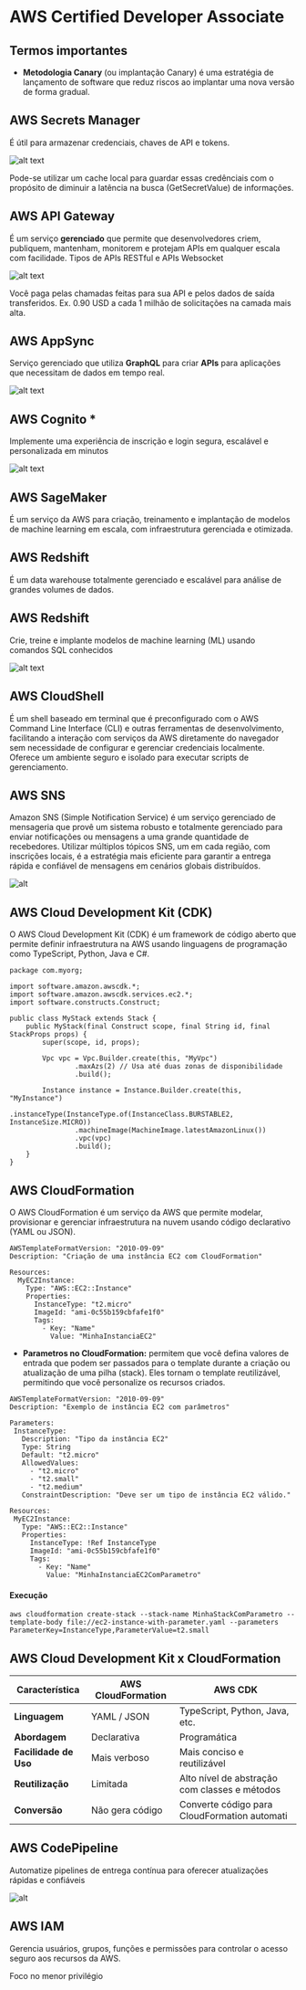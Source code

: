 # AWS Certified Developer Associate

## Termos importantes
- **Metodologia Canary** (ou implantação Canary) é uma estratégia de lançamento de software que reduz riscos ao implantar uma nova versão de forma gradual.

## AWS Secrets Manager

É útil para armazenar credenciais, chaves de API e tokens.

![alt text](https://d1.awsstatic.com/diagrams/Secrets-HIW.e84b6533ffb6bd688dad66cfca36622c2fa7c984.png)

Pode-se utilizar um cache local para guardar essas credênciais com o propósito de diminuir a latência na busca (GetSecretValue) de informações.

## AWS API Gateway

É um serviço **gerenciado** que permite que desenvolvedores criem, publiquem, mantenham, monitorem e protejam APIs em qualquer escala com facilidade. Tipos de APIs RESTful e APIs Websocket

![alt text](https://d1.awsstatic.com/serverless/New-API-GW-Diagram.c9fc9835d2a9aa00ef90d0ddc4c6402a2536de0d.png)

Você paga pelas chamadas feitas para sua API e pelos dados de saída transferidos. Ex. 0.90 USD a cada 1 milhão de solicitações na camada mais alta.

## AWS AppSync

Serviço gerenciado que utiliza **GraphQL** para criar **APIs** para aplicações que necessitam de dados em tempo real.

![alt text](https://d2908q01vomqb2.cloudfront.net/0a57cb53ba59c46fc4b692527a38a87c78d84028/2019/04/05/Picture1-1.png)

## AWS Cognito *

Implemente uma experiência de inscrição e login segura, escalável e personalizada em minutos

![alt text](https://docs.aws.amazon.com/pt_br/cognito/latest/developerguide/images/scenario-standalone.png)

## AWS SageMaker

É um serviço da AWS para criação, treinamento e implantação de modelos de machine learning em escala, com infraestrutura gerenciada e otimizada.

## AWS Redshift

É um data warehouse totalmente gerenciado e escalável para análise de grandes volumes de dados.

## AWS Redshift
Crie, treine e implante modelos de machine learning (ML) usando comandos SQL conhecidos

![alt text](https://d1.awsstatic.com/redshift/redshift-ml/product-page-diagram_Redshift-ML%402x.aff0635372bc75fff6c847b9d62ee52657f4f23b.png)

## AWS CloudShell

É um shell baseado em terminal que é preconfigurado com o AWS Command Line Interface (CLI) e outras ferramentas de desenvolvimento, facilitando a interação com serviços da AWS diretamente do navegador sem necessidade de configurar e gerenciar credenciais localmente. Oferece um ambiente seguro e isolado para executar scripts de gerenciamento.

## AWS SNS

Amazon SNS (Simple Notification Service) é um serviço gerenciado de mensageria que provê um sistema robusto e totalmente gerenciado para enviar notificações ou mensagens a uma grande quantidade de recebedores. Utilizar múltiplos tópicos SNS, um em cada região, com inscrições locais, é a estratégia mais eficiente para garantir a entrega rápida e confiável de mensagens em cenários globais distribuídos.

![alt](https://www.cloudbinary.io/assets/blogs/SNS.png)

## AWS Cloud Development Kit (CDK)

O AWS Cloud Development Kit (CDK) é um framework de código aberto que permite definir infraestrutura na AWS usando linguagens de programação como TypeScript, Python, Java e C#.


```
package com.myorg;

import software.amazon.awscdk.*;
import software.amazon.awscdk.services.ec2.*;
import software.constructs.Construct;

public class MyStack extends Stack {
    public MyStack(final Construct scope, final String id, final StackProps props) {
        super(scope, id, props);

        Vpc vpc = Vpc.Builder.create(this, "MyVpc")
                .maxAzs(2) // Usa até duas zonas de disponibilidade
                .build();

        Instance instance = Instance.Builder.create(this, "MyInstance")
                .instanceType(InstanceType.of(InstanceClass.BURSTABLE2, InstanceSize.MICRO))
                .machineImage(MachineImage.latestAmazonLinux())
                .vpc(vpc)
                .build();
    }
}
```

## AWS CloudFormation

O AWS CloudFormation é um serviço da AWS que permite modelar, provisionar e gerenciar infraestrutura na nuvem usando código declarativo (YAML ou JSON).

```
AWSTemplateFormatVersion: "2010-09-09"
Description: "Criação de uma instância EC2 com CloudFormation"

Resources:
  MyEC2Instance:
    Type: "AWS::EC2::Instance"
    Properties:
      InstanceType: "t2.micro"
      ImageId: "ami-0c55b159cbfafe1f0"
      Tags:
        - Key: "Name"
          Value: "MinhaInstanciaEC2"

```

 - **Parametros no CloudFormation:** permitem que você defina valores de entrada que podem ser passados para o template durante a criação ou atualização de uma pilha (stack). Eles tornam o template reutilizável, permitindo que você personalize os recursos criados.

 ```
AWSTemplateFormatVersion: "2010-09-09"
Description: "Exemplo de instância EC2 com parâmetros"

Parameters:
  InstanceType:
    Description: "Tipo da instância EC2"
    Type: String
    Default: "t2.micro"
    AllowedValues:
      - "t2.micro"
      - "t2.small"
      - "t2.medium"
    ConstraintDescription: "Deve ser um tipo de instância EC2 válido."

Resources:
  MyEC2Instance:
    Type: "AWS::EC2::Instance"
    Properties:
      InstanceType: !Ref InstanceType
      ImageId: "ami-0c55b159cbfafe1f0"
      Tags:
        - Key: "Name"
          Value: "MinhaInstanciaEC2ComParametro"

 ```

 #### Execução

 ```
aws cloudformation create-stack --stack-name MinhaStackComParametro --template-body file://ec2-instance-with-parameter.yaml --parameters ParameterKey=InstanceType,ParameterValue=t2.small

 ```

## AWS Cloud Development Kit x CloudFormation

| Característica        | AWS CloudFormation | AWS CDK |
|----------------------|------------------|--------|
| **Linguagem**        | YAML / JSON      | TypeScript, Python, Java, etc. |
| **Abordagem**        | Declarativa      | Programática |
| **Facilidade de Uso**| Mais verboso     | Mais conciso e reutilizável |
| **Reutilização**     | Limitada         | Alto nível de abstração com classes e métodos |
| **Conversão**        | Não gera código  | Converte código para CloudFormation automati

## AWS CodePipeline

Automatize pipelines de entrega contínua para oferecer atualizações rápidas e confiáveis

![alt](https://k21academy.com/wp-content/uploads/2021/03/php-project-release-pipeline.png)

## AWS IAM
Gerencia usuários, grupos, funções e permissões para controlar o acesso seguro aos recursos da AWS.

Foco no menor privilégio
